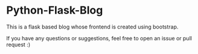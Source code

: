 # Python-Flask-Blog

This is a flask based blog whose frontend is created using bootstrap.

If you have any questions or suggestions,
feel free to open an issue or pull request :)
